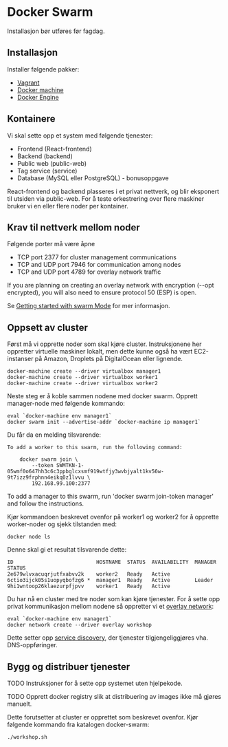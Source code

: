 # Docker Swarm

Installasjon bør utføres før fagdag.

## Installasjon

Installer følgende pakker:

- [Vagrant](https://www.vagrantup.com/)
- [Docker machine](https://docs.docker.com/engine/installation/)
- [Docker Engine](https://github.com/docker/machine/releases/)

## Kontainere

Vi skal sette opp et system med følgende tjenester:

- Frontend (React-frontend)
- Backend (backend)
- Public web (public-web)
- Tag service (service)
- Database (MySQL eller PostgreSQL) - bonusoppgave

React-frontend og backend plasseres i et privat nettverk, og blir eksponert til
utsiden via public-web. For å teste orkestrering over flere maskiner bruker vi
en eller flere noder per kontainer.

## Krav til nettverk mellom noder

Følgende porter må være åpne

- TCP port 2377 for cluster management communications
- TCP and UDP port 7946 for communication among nodes
- TCP and UDP port 4789 for overlay network traffic

If you are planning on creating an overlay network with encryption (--opt encrypted), you
will also need to ensure protocol 50 (ESP) is open.

Se [Getting started with swarm Mode](https://docs.docker.com/engine/swarm/swarm-tutorial/#/install-docker-engine-on-linux-machines)
for mer informasjon.

## Oppsett av cluster

Først må vi opprette noder som skal kjøre cluster. Instruksjonene her oppretter virtuelle
maskiner lokalt, men dette kunne også ha vært EC2-instanser på Amazon, Droplets på DigitalOcean eller lignende.

    docker-machine create --driver virtualbox manager1
    docker-machine create --driver virtualbox worker1
    docker-machine create --driver virtualbox worker2

Neste steg er å koble sammen nodene med docker swarm. Opprett manager-node med
følgende kommando:

    eval `docker-machine env manager1`
    docker swarm init --advertise-addr `docker-machine ip manager1`

Du får da en melding tilsvarende:

    To add a worker to this swarm, run the following command:

        docker swarm join \
            --token SWMTKN-1-05wmf0o647hh3c6c3ppbglcxsmf919wtfjy3wvbjyalt1kv56w-9t7izz9frphnn4eikq0z1lvvu \
            192.168.99.100:2377

  To add a manager to this swarm, run 'docker swarm join-token manager' and follow the instructions.

Kjør kommandoen beskrevet ovenfor på worker1 og worker2 for å opprette worker-noder og
sjekk tilstanden med:

    docker node ls

Denne skal gi et resultat tilsvarende dette:

    ID                           HOSTNAME  STATUS  AVAILABILITY  MANAGER STATUS
    2e679wlvxacuqrjutfxabvv2k    worker2   Ready   Active        
    6ctio3ijck05s1uopyqbofzg6 *  manager1  Ready   Active        Leader
    9hi1wntoop26klaezurpfjpvv    worker1   Ready   Active        

Du har nå en cluster med tre noder som kan kjøre tjenester. For å sette opp privat
kommunikasjon mellom nodene så oppretter vi et
[overlay network](https://docs.docker.com/engine/swarm/networking/):

    eval `docker-machine env manager1`
    docker network create --driver overlay workshop

Dette setter opp [service discovery](https://docs.docker.com/engine/swarm/networking/#/use-swarm-mode-service-discovery), der
tjenester tilgjengeliggjøres vha. DNS-oppføringer.

## Bygg og distribuer tjenester

TODO Instruksjoner for å sette opp systemet uten hjelpekode.

TODO Opprett docker registry slik at distribuering av images ikke må gjøres manuelt.

Dette forutsetter at cluster er opprettet som beskrevet ovenfor. Kjør følgende
kommando fra katalogen docker-swarm:

    ./workshop.sh
